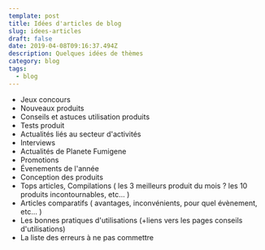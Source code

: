 ```yaml
---
template: post
title: Idées d'articles de blog
slug: idees-articles
draft: false
date: 2019-04-08T09:16:37.494Z
description: Quelques idées de thèmes
category: blog
tags:
  - blog
---
```

* Jeux concours
* Nouveaux produits
* Conseils et astuces utilisation produits
* Tests produit
* Actualités liés au secteur d'activités
* Interviews
* Actualités de Planete Fumigene
* Promotions
* Évenements de l'année
* Conception des produits
* Tops articles, Compilations ( les 3 meilleurs produit du mois ? les 10 produits incontournables, etc... )
* Articles comparatifs ( avantages, inconvénients, pour quel évènement, etc... )
* Les bonnes pratiques d'utilisations (+liens vers les pages conseils d'utilisations)
* La liste des erreurs à ne pas commettre
